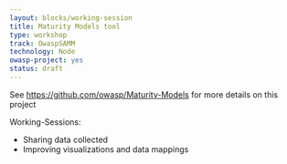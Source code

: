 ```yaml
---
layout: blocks/working-session
title: Maturity Models tool
type: workshop
track: OwaspSAMM
technology: Node
owasp-project: yes
status: draft
---
```


See https://github.com/owasp/Maturity-Models for more details on this project

Working-Sessions:

 - Sharing data collected
 - Improving visualizations and data mappings

